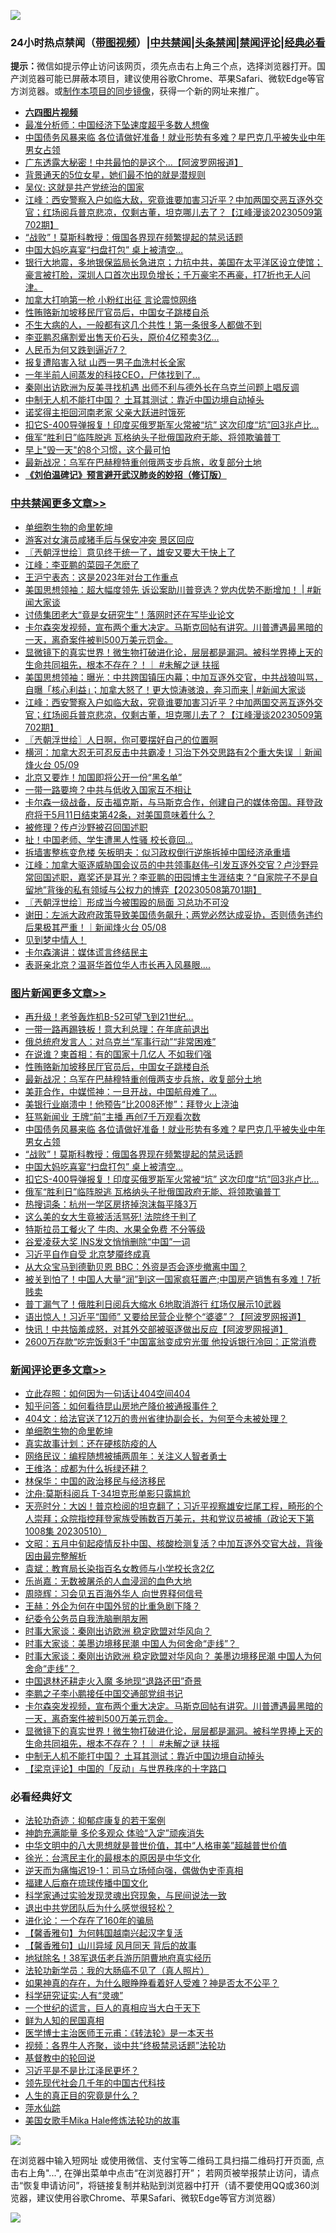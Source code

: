 ![](https://raw.githubusercontent.com/jsvpn/jsproxy/dev/64photo/fqnews-qr.jpg)

<div id="tt">
<h3>24小时热点禁闻（<a href="https://aaa.v2dns.tk/?QAjUl=BgRp5UNKRn&T5Vk=fPVH&Q59Ab=WxGE" target="_blank">带图视频</a>）|<a href="#%E4%B8%AD%E5%85%B1%E7%A6%81%E9%97%BB%E6%9B%B4%E5%A4%9A%E6%96%87%E7%AB%A0">中共禁闻</a>|<a href="#%E5%9B%BE%E7%89%87%E6%96%B0%E9%97%BB%E6%9B%B4%E5%A4%9A%E6%96%87%E7%AB%A0">头条禁闻</a>|<a href="#%E6%96%B0%E9%97%BB%E8%AF%84%E8%AE%BA%E6%9B%B4%E5%A4%9A%E6%96%87%E7%AB%A0">禁闻评论|<a href="#%E5%BF%85%E7%9C%8B%E7%BB%8F%E5%85%B8%E5%A5%BD%E6%96%87">经典必看</a></h3>
<div><b>提示：</b>微信如提示停止访问该网页，须先点击右上角三个点，选择浏览器打开。国产浏览器可能已屏蔽本项目，建议使用谷歌Chrome、苹果Safari、微软Edge等官方浏览器。或<a href="%E5%88%B6%E4%BD%9Cgit%E7%A6%81%E9%97%BB%E9%95%9C%E5%83%8F.md">制作本项目的同步镜像</a>，获得一个新的网址来推广。</div>
<ul>
<li><b><a href="http://d2.v2rss.gq/64.mp4" target="_blank">六四图片视频</a></b></li>
<li><a href="/cnnews/20230510/1882473.md">最准分析师：中国经济下坠速度超乎多数人想像</a></li>
<li><a href="/topimagenews/20230510/1882532.md">中国债务风暴来临 各位请做好准备！就业形势有多难？星巴克几乎被失业中年男女占领</a></li>
<li><a href="/cnnews/20230510/1882470.md">广东透露大秘密！中共最怕的是这个...【阿波罗网报道】</a></li>
<li><a href="/yule/20230510/1882409.md">背景通天的5位女星，她们最不怕的就是潜规则</a></li>
<li><a href="/ccpdope/20230510/1882541.md">吴仪: 这就是共产党统治的国家</a></li>
<li><a href="/cbnews/20230510/1882415.md">江峰：西安警察入户如临大敌，究竟谁要加害习近平？中加两国交恶互逐外交官；红场阅兵普京悲凉，仅剩古董，坦克哪儿去了？【江峰漫谈20230509第702期】</a></li>
<li><a href="/topimagenews/20230510/1882520.md">“战败”！莫斯科教授：俄国各界现在频繁提起的禁忌话题</a></li>
<li><a href="/topimagenews/20230510/1882462.md">中国大妈吃喜宴“扫盘打包” 桌上被清空…</a></li>
<li><a href="/sohnews/20230511/1882637.md">银行大地震，多地银保监局长急进京；力抗中共，美国在太平洋区设立使馆；豪言被打脸，深圳人口首次出现负增长；千万豪宅不再豪，打7折也无人问津。</a></li>
<li><a href="/baitai/20230511/1882654.md">加拿大打响第一枪 小粉红出征 言论震惊网络</a></li>
<li><a href="/topimagenews/20230511/1882714.md">性贿赂新加坡移民厅官员后，中国女子跳楼自杀</a></li>
<li><a href="/health/20230510/1882476.md">不生大病的人，一般都有这几个共性！第一条很多人都做不到</a></li>
<li><a href="/yule/20230510/1882395.md">李亚鹏忍痛割爱出售天价石头，原价4亿预卖3亿…</a></li>
<li><a href="/finance/20230510/1882624.md">人民币为何又跌到逼近7？</a></li>
<li><a href="/cnnews/20230510/1882446.md">报复遭陷害入狱 山西一男子血洗村长全家</a></li>
<li><a href="/cnnews/20230511/1882674.md">一年半前人间蒸发的科技CEO，尸体找到了…</a></li>
<li><a href="/headline/20230510/1882468.md">秦刚出访欧洲为反美寻找机遇 出师不利与德外长在乌克兰问题上唱反调</a></li>
<li><a href="/comments/20230510/1882546.md">中制无人机不能打中国？ 土耳其测试：靠近中国边境自动掉头</a></li>
<li><a href="/cnnews/20230511/1882698.md">诺奖得主拒回河南老家 父亲大跃进时饿死</a></li>
<li><a href="/topimagenews/20230510/1882427.md">扣它S-400导弹报复！印度买俄罗斯军火常被“坑” 这次印度“坑”回3兆卢比…</a></li>
<li><a href="/topimagenews/20230510/1882398.md">俄军“胜利日”临阵脱逃 瓦格纳头子批俄国政府无能、将领欺骗普丁</a></li>
<li><a href="/baitai/20230510/1882507.md">早上&quot;毁一天&quot;的8个习惯，这个最可怕</a></li>
<li><a href="/topimagenews/20230511/1882688.md">最新战况：乌军在巴赫穆特重创俄两支步兵旅，收复部分土地</a></li>
<li><b><a href="/comments/20200207/1272816.md" target="_blank">《刘伯温碑记》预言避开武汉肺炎的妙招（修订版）</a></b></li>
</ul>
</div>

<div class="catlist">
<h3><a href="/cbnews/" target="_blank">中共禁闻</a><span><a href="/cbnews/" target="_blank" rel="nofollow">更多文章>></a></span></h3>
<ul>
<li><a href="/comments/20230511/1882827.md" target="_blank">单细胞生物的命里乾坤</a></li>
<li><a href="/cbnews/20230511/1882815.md" target="_blank">游客对女演员咸猪手后与保安冲突 景区回应</a></li>
<li><a href="/cbnews/20230511/1882752.md" target="_blank">〖兲朝浮世绘〗意见终于统一了，雄安又要大干快上了</a></li>
<li><a href="/cbnews/20230511/1882711.md" target="_blank">江峰：李亚鹏的菜园子怎麽了</a></li>
<li><a href="/cbnews/20230511/1882656.md" target="_blank">王沪宁表态：这是2023年对台工作重点</a></li>
<li><a href="/cbnews/20230511/1882636.md" target="_blank">美国思想领袖：超大幅度领先 诉讼案助川普竞选？党内优势不断增加！ | #新闻大家谈</a></li>
<li><a href="/cbnews/20230510/1882559.md" target="_blank">讨债集团老大“竟是女研究生”！落网时还在写毕业论文</a></li>
<li><a href="/comments/20230510/1882557.md" target="_blank">卡尔森突发视频，宣布两个重大决定。马斯克回帖有讲究。川普遭遇最黑暗的一天，离奇案件被判500万美元罚金。</a></li>
<li><a href="/comments/20230510/1882556.md" target="_blank">显微镜下的真实世界！微生物打破进化论，层层都是漏洞。被科学界捧上天的生命共同祖先，根本不存在？！｜ #未解之谜 扶摇</a></li>
<li><a href="/cbnews/20230510/1882555.md" target="_blank">美国思想领袖：曝光：中共跨国镇压内幕；中加互逐外交官，中共战狼叫骂，自曝「核心利益」；加拿大怒了！更大惊涛骇浪，奔习而来 | #新闻大家谈</a></li>
<li><a href="/cbnews/20230510/1882415.md" target="_blank">江峰：西安警察入户如临大敌，究竟谁要加害习近平？中加两国交恶互逐外交官；红场阅兵普京悲凉，仅剩古董，坦克哪儿去了？【江峰漫谈20230509第702期】</a></li>
<li><a href="/cbnews/20230510/1882294.md" target="_blank">〖兲朝浮世绘〗人日啊，你可要摆好自己的位置啊</a></li>
<li><a href="/comments/20230510/1882277.md" target="_blank">横河：加拿大忍无可忍反击中共霸凌！习治下外交思路有2个重大失误 ｜新闻烽火台 05/09</a></li>
<li><a href="/cbnews/20230510/1882239.md" target="_blank">北京又要炸！加国即将公开一份“黑名单”</a></li>
<li><a href="/cbnews/20230510/1882238.md" target="_blank">一带一路要垮？中共与低收入国家互不相让</a></li>
<li><a href="/comments/20230510/1882209.md" target="_blank">卡尔森一级战备，反击福克斯，与马斯克合作，创建自己的媒体帝国。拜登政府将于5月11日结束第42条，对美国意味着什么？</a></li>
<li><a href="/cbnews/20230509/1882002.md" target="_blank">被修理？传卢沙野被召回国述职</a></li>
<li><a href="/cbnews/20230509/1882001.md" target="_blank">扯！中国老师、学生遭黑人性骚 校长竟回…</a></li>
<li><a href="/cbnews/20230509/1881979.md" target="_blank">拆墙害整栋变危楼 矢板明夫：似习政权倒行逆施拆掉中国经济承重墙</a></li>
<li><a href="/cbnews/20230509/1881966.md" target="_blank">江峰：加拿大驱逐威胁国会议员的中共领事赵伟&#8211;引发互逐外交官？卢沙野异常回国述职，嘉奖还是耳光？李亚鹏的田园博主生涯结束？“自家院子不是自留地”背後的私有领域与公权力的博弈【20230508第701期】</a></li>
<li><a href="/cbnews/20230509/1881936.md" target="_blank">〖兲朝浮世绘〗形成当今被围殴的局面 习总功不可没</a></li>
<li><a href="/comments/20230509/1881852.md" target="_blank">谢田：左派大政府政策导致美国债务飙升；两党必然达成妥协，否则债务违约后果极其严重！｜新闻烽火台 05/08</a></li>
<li><a href="/comments/20230509/1881840.md" target="_blank">见到梦中情人！</a></li>
<li><a href="/cbnews/20230509/1881830.md" target="_blank">卡尔森演讲：媒体谎言终结民主</a></li>
<li><a href="/cbnews/20230509/1881801.md" target="_blank">表哥亲北京？温哥华首位华人市长再入风暴眼….</a></li>

</ul>
</div>
<div class="catlist">
<h3><a href="/topimagenews/" target="_blank">图片新闻</a><span><a href="/topimagenews/" target="_blank" rel="nofollow">更多文章>></a></span></h3>
<ul>
<li><a href="/topimagenews/20230511/1882831.md" target="_blank">再升级！老爷轰炸机B-52可望飞到21世纪…</a></li>
<li><a href="/topimagenews/20230511/1882814.md" target="_blank">一带一路再踢铁板！意大利总理：在年底前退出</a></li>
<li><a href="/topimagenews/20230511/1882813.md" target="_blank">俄总统府发言人：对乌克兰“军事行动”“非常困难”</a></li>
<li><a href="/topimagenews/20230511/1882715.md" target="_blank">在说谁？柬首相：有的国家十几亿人 不如我们强</a></li>
<li><a href="/topimagenews/20230511/1882714.md" target="_blank">性贿赂新加坡移民厅官员后，中国女子跳楼自杀</a></li>
<li><a href="/topimagenews/20230511/1882688.md" target="_blank">最新战况：乌军在巴赫穆特重创俄两支步兵旅，收复部分土地</a></li>
<li><a href="/topimagenews/20230511/1882655.md" target="_blank">美菲合作，中媒慌神：一旦开战，中国航母难了…</a></li>
<li><a href="/topimagenews/20230510/1882545.md" target="_blank">美银行业崩溃中！他预告“比2008还惨”：拜登火上浇油</a></li>
<li><a href="/topimagenews/20230510/1882533.md" target="_blank">狂骂新闻业 王牌“前”主播 再创7千万观看次数</a></li>
<li><a href="/topimagenews/20230510/1882532.md" target="_blank">中国债务风暴来临 各位请做好准备！就业形势有多难？星巴克几乎被失业中年男女占领</a></li>
<li><a href="/topimagenews/20230510/1882520.md" target="_blank">“战败”！莫斯科教授：俄国各界现在频繁提起的禁忌话题</a></li>
<li><a href="/topimagenews/20230510/1882462.md" target="_blank">中国大妈吃喜宴“扫盘打包” 桌上被清空…</a></li>
<li><a href="/topimagenews/20230510/1882427.md" target="_blank">扣它S-400导弹报复！印度买俄罗斯军火常被“坑” 这次印度“坑”回3兆卢比…</a></li>
<li><a href="/topimagenews/20230510/1882398.md" target="_blank">俄军“胜利日”临阵脱逃 瓦格纳头子批俄国政府无能、将领欺骗普丁</a></li>
<li><a href="/topimagenews/20230510/1882364.md" target="_blank">热搜词条：杭州一学区房挤掉泡沫每平降3万</a></li>
<li><a href="/topimagenews/20230510/1882345.md" target="_blank">这么美的女大生竟被活活骂死! 法院终于判了</a></li>
<li><a href="/topimagenews/20230510/1882326.md" target="_blank">特斯拉员工餐火了 牛肉、水果全免费 不分等级</a></li>
<li><a href="/topimagenews/20230510/1882298.md" target="_blank">谷爱凌获大奖 INS发文悄悄删除“中国”一词</a></li>
<li><a href="/topimagenews/20230510/1882253.md" target="_blank">习近平自作自受 北京梦魇终成真</a></li>
<li><a href="/topimagenews/20230509/1882181.md" target="_blank">从大众宝马到德勤贝恩 BBC：外资是否会逐步撤离中国？</a></li>
<li><a href="/topimagenews/20230509/1882110.md" target="_blank">被关到怕了！中国人大量“润”到这一国家疯狂置产;中国房产销售有多难！7折贱卖</a></li>
<li><a href="/topimagenews/20230509/1882079.md" target="_blank">普丁漏气了！俄胜利日阅兵大缩水 6地取消游行 红场仅展示10武器</a></li>
<li><a href="/topimagenews/20230509/1882023.md" target="_blank">语出惊人！习近平“国师” 又要给民营企业整个“婆婆”？【阿波罗网报道】</a></li>
<li><a href="/topimagenews/20230509/1882000.md" target="_blank">快讯！中共恼羞成怒，对其外交部被驱逐做出反应【阿波罗网报道】</a></li>
<li><a href="/topimagenews/20230509/1881992.md" target="_blank">2600万存款“吃完饭剩3千”中国富翁变成穷光蛋 他投诉银行冷回：正常消费</a></li>

</ul>
</div>
<div class="catlist">
<h3><a href="/comments/" target="_blank">新闻评论</a><span><a href="/comments/" target="_blank" rel="nofollow">更多文章>></a></span></h3>
<ul>
<li><a href="/comments/20230511/1882834.md" target="_blank">立此存照：如何因为一句话让404空间404</a></li>
<li><a href="/comments/20230511/1882833.md" target="_blank">知乎问答：如何看待昆山房地产降价被通报事件？</a></li>
<li><a href="/comments/20230511/1882832.md" target="_blank">404文：给法官送了12万的贵州省律协副会长，为何至今未被处理？</a></li>
<li><a href="/comments/20230511/1882827.md" target="_blank">单细胞生物的命里乾坤</a></li>
<li><a href="/comments/20230511/1882821.md" target="_blank">真实故事计划：还在硬核防疫的人</a></li>
<li><a href="/comments/20230511/1882820.md" target="_blank">网络民议：编程随想被捕两周年：关注义人智者勇士</a></li>
<li><a href="/comments/20230511/1882819.md" target="_blank">王维洛：成都为什么拆绿还耕？</a></li>
<li><a href="/comments/20230511/1882790.md" target="_blank">林保华：中国的政治移民与经济移民</a></li>
<li><a href="/comments/20230511/1882789.md" target="_blank">沈舟:莫斯科阅兵 T-34坦克形单影只露尴尬</a></li>
<li><a href="/comments/20230511/1882780.md" target="_blank">天亮时分：大凶！普京检阅的坦克翻了；习近平视察雄安烂尾工程，畸形的个人崇拜；众院指控拜登家族受贿数百万美元，共和党议员被捕（政论天下第1008集 20230510）</a></li>
<li><a href="/comments/20230511/1882748.md" target="_blank">文昭：五月中旬起疫情反扑中国、核酸检测复活？中加互逐外交官大战，背後因由最完整解析</a></li>
<li><a href="/comments/20230511/1882736.md" target="_blank">袁斌：教育局长染指百名女教师与小学校长贪2亿</a></li>
<li><a href="/comments/20230511/1882735.md" target="_blank">乐尚嘉：无数被屠杀的人血浸润的血色大地</a></li>
<li><a href="/comments/20230511/1882725.md" target="_blank">周晓辉：习会见五百海外华人 向世界释何信号</a></li>
<li><a href="/comments/20230511/1882724.md" target="_blank">王赫：外企为何在中国外贸的比重急剧下降？</a></li>
<li><a href="/comments/20230511/1882712.md" target="_blank">纪委令公务员自我洗脑删朋友圈</a></li>
<li><a href="/comments/20230511/1882627.md" target="_blank">时事大家谈：秦刚出访欧洲 稳定欧盟对华风向？</a></li>
<li><a href="/comments/20230510/1882616.md" target="_blank">时事大家谈：美墨边境移民潮 中国人为何舍命“走线”？&#160;</a></li>
<li><a href="/comments/20230510/1882593.md" target="_blank">时事大家谈：秦刚出访欧洲 稳定欧盟对华风向？ 美墨边境移民潮 中国人为何舍命“走线”？&#160;</a></li>
<li><a href="/comments/20230510/1882570.md" target="_blank">中国退林还耕走火入魔 多地现“退路还田”奇景</a></li>
<li><a href="/comments/20230510/1882569.md" target="_blank">李鹏之子李小鹏接任中国交通部党组书记</a></li>
<li><a href="/comments/20230510/1882557.md" target="_blank">卡尔森突发视频，宣布两个重大决定。马斯克回帖有讲究。川普遭遇最黑暗的一天，离奇案件被判500万美元罚金。</a></li>
<li><a href="/comments/20230510/1882556.md" target="_blank">显微镜下的真实世界！微生物打破进化论，层层都是漏洞。被科学界捧上天的生命共同祖先，根本不存在？！｜ #未解之谜 扶摇</a></li>
<li><a href="/comments/20230510/1882546.md" target="_blank">中制无人机不能打中国？ 土耳其测试：靠近中国边境自动掉头</a></li>
<li><a href="/comments/20230510/1882536.md" target="_blank">【梁京评论】中国的「反动」与世界秩序的十字路口</a></li>

</ul>
</div>

<div class="catlist">
<h3>必看经典好文</h3>
<ul>
<li><a href="/cbnews/20220708/1755180.md" target="_blank">法轮功奇迹：抑郁症康复的若干案例</a></li>
<li><a href="/comments/20220408/1716562.md" target="_blank">神韵充满能量 多伦多观众 体验“入定”顽疾消失</a></li>
<li><a href="/comments/20221031/1804538.md" target="_blank">中华文明中的八大思想就是普世价值，其中“人格审美”超越普世价值</a></li>
<li><a href="/cbnews/20220205/1688152.md" target="_blank">徐光：台湾民主化的最根本的原因是中华文化</a></li>
<li><a href="/tculture/20190304/1091072.md" target="_blank">逆天而为痛悔迟19-1：司马立场倾向强，偶做伪史歪真相</a></li>
<li><a href="/bannedvideo/20220509/1730156.md" target="_blank">福建人后裔在琉球传播中国文化</a></li>
<li><a href="/comments/20200921/1400587.md" target="_blank">科学家通过实验发现灵魂出窍现象，与民间说法一致</a></li>
<li><a href="/comments/20220806/1768236.md" target="_blank">退出中共党团队后为什么感觉很轻松？</a></li>
<li><a href="/comments/20200907/1392278.md" target="_blank">进化论：一个存在了160年的骗局</a></li>
<li><a href="/bannedvideo/20210301/1495767.md" target="_blank">【馨香雅句】为何韩国越南兴起汉字复活</a></li>
<li><a href="/bannedvideo/20210301/1495768.md" target="_blank">【馨香雅句】山川异域 风月同天 背后的故事</a></li>
<li><a href="/cbnews/20200531/1337381.md" target="_blank">地狱除名！38军退伍老兵游历阴曹地府真实经历</a></li>
<li><a href="/comments/20210905/1619324.md" target="_blank">法轮功新学员：我的大肠癌不见了（真人照片）</a></li>
<li><a href="/comments/20200623/1346844.md" target="_blank">如果神真的存在，为什么眼睁睁看着好人受难？神是否太不公平？</a></li>
<li><a href="/cnnews/20220202/1686894.md" target="_blank">科学研究证实:人有“灵魂”</a></li>
<li><a href="/comments/20200621/1348067.md" target="_blank">一个世纪的谎言，巨人的真相应当大白于天下</a></li>
<li><a href="/comments/20200926/1403589.md" target="_blank">鲜为人知的民国真相</a></li>
<li><a href="/comments/20220826/1776760.md" target="_blank">医学博士主治医师王元甫：《转法轮》是一本天书</a></li>
<li><a href="/comments/20220514/1732752.md" target="_blank">视频：各界牛人齐聚，谈中共“终极禁忌话题”法轮功</a></li>
<li><a href="/comments/20220503/1727726.md" target="_blank">基督教中的轮回说</a></li>
<li><a href="/comments/20220703/1753426.md" target="_blank">习近平是不是比江泽民更坏？</a></li>
<li><a href="/comments/20220329/1711799.md" target="_blank">领先现代社会几千年的中国古代科技</a></li>
<li><a href="/comments/20220717/1759493.md" target="_blank">人生的真正目的究竟是什么？</a></li>
<li><a href="/cbnews/20210809/1603030.md" target="_blank">萍水仙踪</a></li>
<li><a href="/comments/20200114/1258532.md" target="_blank">美国女歌手Mika Hale修炼法轮功的故事</a></li>

</ul>
</div>

![](https://raw.githubusercontent.com/jsvpn/jsproxy/dev/64photo/fqnews-qr.jpg)

在浏览器中输入短网址 或使用微信、支付宝等二维码工具扫描二维码打开页面, 点击右上角"...", 在弹出菜单中点击“在浏览器打开”； 若网页被举报禁止访问，请点击“恢复申请访问”，将链接复制并粘贴到浏览器中打开（请不要使用QQ或360浏览器，建议使用谷歌Chrome、苹果Safari、微软Edge等官方浏览器）

![](https://raw.githubusercontent.com/jsvpn/jsproxy/dev/64photo/wx.jpg)